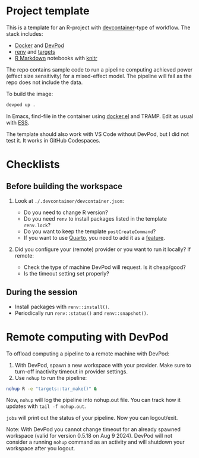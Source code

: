 # Project template

This is a template for an R-project with
[devcontainer](https://containers.dev/)-type of workflow. The stack
includes:

- [Docker](https://www.docker.com/) and [DevPod](https://devpod.sh/)
- [renv](https://rstudio.github.io/renv/) and
  [targets](https://docs.ropensci.org/targets/index.html)
- [R Markdown](https://rmarkdown.rstudio.com/) notebooks with
  [knitr](https://yihui.org/knitr/)

The repo contains sample code to run a pipeline computing achieved
power (effect size sensitivity) for a mixed-effect model. The pipeline
will fail as the repo does not include the data.

To build the image:

```bash
devpod up .
```

In Emacs, find-file in the container using
[docker.el](https://github.com/Silex/docker.el/) and TRAMP. Edit as
usual with [ESS](https://github.com/emacs-ess/ESS).

The template should also work with VS Code without DevPod, but I did
not test it. It works in GitHub Codespaces.

# Checklists

## Before building the workspace
1. Look at `./.devcontainer/devcontainer.json`:

    - Do you need to change R version?
    - Do you need `renv` to install packages listed in the template `renv.lock`?
    - Do you want to keep the template `postCreateCommand`?
    - If you want to use [Quarto](https://quarto.org/), you need to
      add it as a [feature](https://github.com/rocker-org/devcontainer-features/tree/main/src/quarto-cli).

2. Did you configure your (remote) provider or you want to run it locally? If remote:
    - Check the type of machine DevPod will request. Is it cheap/good? 
    - Is the timeout setting set properly?
    
## During the session
- Install packages with `renv::install()`.
- Periodically run `renv::status()` and `renv::snapshot()`.

# Remote computing with DevPod

To offload computing a pipeline to a remote machine with DevPod:

1. With DevPod, spawn a new workspace with your provider. Make sure to
   turn-off inactivity timeout in provider settings.
2. Use `nohup` to run the pipeline:

```sh
nohup R -e "targets::tar_make()" &
```

Now, `nohup` will log the pipeline into nohup.out file. You can track
how it updates with `tail -f nohup.out`.

`jobs` will print out the status of your pipeline. Now you can logout/exit.

Note: With DevPod you cannot change timeout for an already spawned
workspace (valid for version 0.5.18 on Aug 9 2024). DevPod will not
consider a running `nohup` command as an activity and will shutdown
your workspace after you logout.

